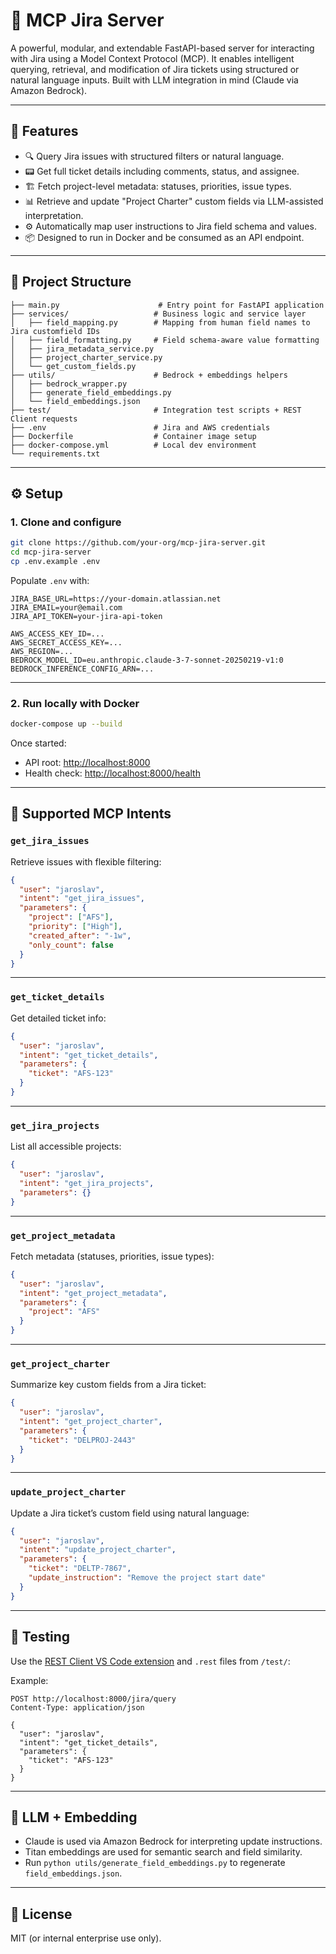 # 🧠 MCP Jira Server

A powerful, modular, and extendable FastAPI-based server for interacting with Jira using a Model Context Protocol (MCP). It enables intelligent querying, retrieval, and modification of Jira tickets using structured or natural language inputs. Built with LLM integration in mind (Claude via Amazon Bedrock).

---

## 🚀 Features

* 🔍 Query Jira issues with structured filters or natural language.
* 📟 Get full ticket details including comments, status, and assignee.
* 🏗️ Fetch project-level metadata: statuses, priorities, issue types.
* 📊 Retrieve and update "Project Charter" custom fields via LLM-assisted interpretation.
* ⚙️ Automatically map user instructions to Jira field schema and values.
* 📦 Designed to run in Docker and be consumed as an API endpoint.

---

## 📁 Project Structure

```
├── main.py                      # Entry point for FastAPI application
├── services/                   # Business logic and service layer
│   ├── field_mapping.py        # Mapping from human field names to Jira customfield IDs
│   ├── field_formatting.py     # Field schema-aware value formatting
│   ├── jira_metadata_service.py
│   ├── project_charter_service.py
│   └── get_custom_fields.py
├── utils/                      # Bedrock + embeddings helpers
│   ├── bedrock_wrapper.py
│   ├── generate_field_embeddings.py
│   └── field_embeddings.json
├── test/                       # Integration test scripts + REST Client requests
├── .env                        # Jira and AWS credentials
├── Dockerfile                  # Container image setup
├── docker-compose.yml          # Local dev environment
└── requirements.txt
```

---

## ⚙️ Setup

### 1. Clone and configure

```bash
git clone https://github.com/your-org/mcp-jira-server.git
cd mcp-jira-server
cp .env.example .env
```

Populate `.env` with:

```env
JIRA_BASE_URL=https://your-domain.atlassian.net
JIRA_EMAIL=your@email.com
JIRA_API_TOKEN=your-jira-api-token

AWS_ACCESS_KEY_ID=...
AWS_SECRET_ACCESS_KEY=...
AWS_REGION=...
BEDROCK_MODEL_ID=eu.anthropic.claude-3-7-sonnet-20250219-v1:0
BEDROCK_INFERENCE_CONFIG_ARN=...
```

---

### 2. Run locally with Docker

```bash
docker-compose up --build
```

Once started:

* API root: [http://localhost:8000](http://localhost:8000)
* Health check: [http://localhost:8000/health](http://localhost:8000/health)

---

## 🤖 Supported MCP Intents

### `get_jira_issues`

Retrieve issues with flexible filtering:

```json
{
  "user": "jaroslav",
  "intent": "get_jira_issues",
  "parameters": {
    "project": ["AFS"],
    "priority": ["High"],
    "created_after": "-1w",
    "only_count": false
  }
}
```

---

### `get_ticket_details`

Get detailed ticket info:

```json
{
  "user": "jaroslav",
  "intent": "get_ticket_details",
  "parameters": {
    "ticket": "AFS-123"
  }
}
```

---

### `get_jira_projects`

List all accessible projects:

```json
{
  "user": "jaroslav",
  "intent": "get_jira_projects",
  "parameters": {}
}
```

---

### `get_project_metadata`

Fetch metadata (statuses, priorities, issue types):

```json
{
  "user": "jaroslav",
  "intent": "get_project_metadata",
  "parameters": {
    "project": "AFS"
  }
}
```

---

### `get_project_charter`

Summarize key custom fields from a Jira ticket:

```json
{
  "user": "jaroslav",
  "intent": "get_project_charter",
  "parameters": {
    "ticket": "DELPROJ-2443"
  }
}
```

---

### `update_project_charter`

Update a Jira ticket’s custom field using natural language:

```json
{
  "user": "jaroslav",
  "intent": "update_project_charter",
  "parameters": {
    "ticket": "DELTP-7867",
    "update_instruction": "Remove the project start date"
  }
}
```

---

## 🧪 Testing

Use the [REST Client VS Code extension](https://marketplace.visualstudio.com/items?itemName=humao.rest-client) and `.rest` files from `/test/`:

Example:

```http
POST http://localhost:8000/jira/query
Content-Type: application/json

{
  "user": "jaroslav",
  "intent": "get_ticket_details",
  "parameters": {
    "ticket": "AFS-123"
  }
}
```

---

## 🧠 LLM + Embedding

* Claude is used via Amazon Bedrock for interpreting update instructions.
* Titan embeddings are used for semantic search and field similarity.
* Run `python utils/generate_field_embeddings.py` to regenerate `field_embeddings.json`.

---

## 📃 License

MIT (or internal enterprise use only).
